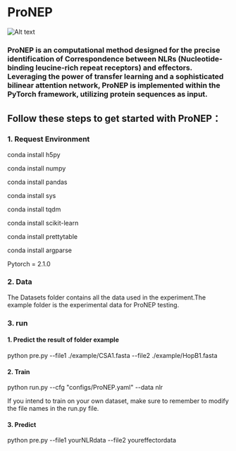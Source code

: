 # ProNEP
![Alt text](<Model frame 1-1.jpg>)
### ProNEP is an computational method designed for the precise identification of Correspondence between NLRs (Nucleotide-binding leucine-rich repeat receptors) and effectors.  Leveraging the power of transfer learning and a sophisticated bilinear attention network, ProNEP is implemented within the PyTorch framework, utilizing protein sequences as input.
## Follow these steps to get started with ProNEP：
### 1. Request Environment
conda install h5py

conda install numpy

conda install pandas

conda install sys

conda install tqdm

conda install scikit-learn

conda install prettytable

conda install argparse

Pytorch = 2.1.0
### 2. Data
The Datasets folder contains all the data used in the experiment.The example folder is the experimental data for ProNEP testing.
### 3. run
#### 1. Predict the result of folder example
python pre.py --file1 ./example/CSA1.fasta --file2 ./example/HopB1.fasta
#### 2. Train
python run.py --cfg "configs/ProNEP.yaml" --data nlr

If you intend to train on your own dataset, make sure to remember to modify the file names in the run.py file.
#### 3. Predict
python pre.py --file1 yourNLRdata --file2 youreffectordata






